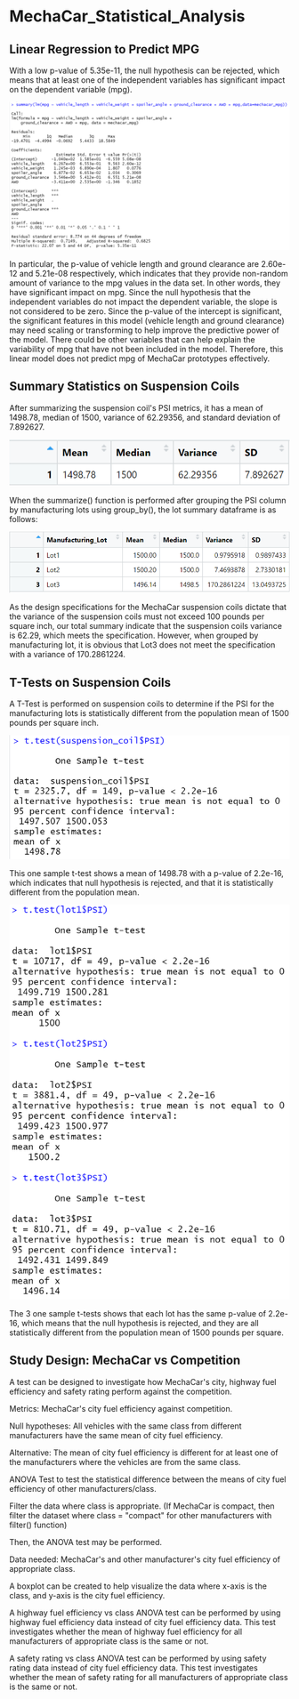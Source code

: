 # MechaCar_Statistical_Analysis

## Linear Regression to Predict MPG

With a low p-value of 5.35e-11, the null hypothesis can be rejected, which means that at least one of the independent variables has significant impact on the dependent variable (mpg).

![Summary of Linear Regression Model](Resources/mechacar_summary_lm.PNG)

In particular, the p-value of vehicle length and ground clearance are 2.60e-12 and 5.21e-08 respectively, which indicates that they provide non-random amount of variance to the mpg values in the data set. In other words, they have significant impact on mpg. Since the null hypothesis that the independent variables do not impact the dependent variable, the slope is not considered to be zero. Since the p-value of the intercept is significant, the significant features in this model (vehicle length and ground clearance) may need scaling or transforming to help improve the predictive power of the model. There could be other variables that can help explain the variability of mpg that have not been included in the model. Therefore, this linear model does not predict mpg of MechaCar prototypes effectively.

## Summary Statistics on Suspension Coils

After summarizing the suspension coil's PSI metrics, it has a mean of 1498.78, median of 1500, variance of 62.29356, and standard deviation of 7.892627.

![Suspension Coil PSI Total Summary](Resources/suspension_coil_PSI_total_summary.PNG)

When the summarize() function is performed after grouping the PSI column by manufacturing lots using group_by(), the lot summary dataframe is as follows:

![Suspension Coil PSI Lot Summary](Resources/suspension_coil_PSI_lot_summary.PNG)

As the design specifications for the MechaCar suspension coils dictate that the variance of the suspension coils must not exceed 100 pounds per square inch, our total summary indicate that the suspension coils variance is 62.29, which meets the specification. However, when grouped by manufacturing lot, it is obvious that Lot3 does not meet the specification with a variance of 170.2861224.

## T-Tests on Suspension Coils

A T-Test is performed on suspension coils to determine if the PSI for the manufacturing lots is statistically different from the population mean of 1500 pounds per square inch.

![Suspension Coil PSI T-Test All Lots](Resources/suspension_coil_PSI_ttest_all_lots.PNG)

This one sample t-test shows a mean of 1498.78 with a p-value of 2.2e-16, which indicates that null hypothesis is rejected, and that it is statistically different from the population mean.

![Suspension Coil PSI T-Test Each Lot](Resources/suspension_coil_PSI_ttest_each_lot.PNG)

The 3 one sample t-tests shows that each lot has the same p-value of 2.2e-16, which means that the null hypothesis is rejected, and they are all statistically different from the population mean of 1500 pounds per square.

## Study Design: MechaCar vs Competition

A test can be designed to investigate how MechaCar's city, highway fuel efficiency and safety rating perform against the competition.

Metrics: MechaCar's city fuel efficiency against competition.

Null hypotheses: All vehicles with the same class from different manufacturers have the same mean of city fuel efficiency.

Alternative: The mean of city fuel efficiency is different for at least one of the manufacturers where the vehicles are from the same class.

ANOVA Test to test the statistical difference between the means of city fuel efficiency of other manufacturers/class.

Filter the data where class is appropriate. (If MechaCar is compact, then filter the dataset where class = "compact" for other manufacturers with filter() function)

Then, the ANOVA test may be performed.

Data needed: MechaCar's and other manufacturer's city fuel efficiency of appropriate class.

A boxplot can be created to help visualize the data where x-axis is the class, and y-axis is the city fuel efficiency.

A highway fuel efficiency vs class ANOVA test can be performed by using highway fuel efficiency data instead of city fuel efficiency data. This test investigates whether the mean of highway fuel efficiency for all manufacturers of appropriate class is the same or not.

A safety rating vs class ANOVA test can be performed by using safety rating data instead of city fuel efficiency data. This test investigates whether the mean of safety rating for all manufacturers of appropriate class is the same or not.
